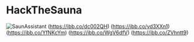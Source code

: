 # HackTheSauna
![SaunAssistant](https://i.ibb.co/gm5n8pW/sauna-photo.png)
(https://ibb.co/dc002QH)
(https://ibb.co/vd3XXn1)
(https://ibb.co/YfNKcYm)
(https://ibb.co/WgV6dfV)
(https://ibb.co/ZVhntt9)
